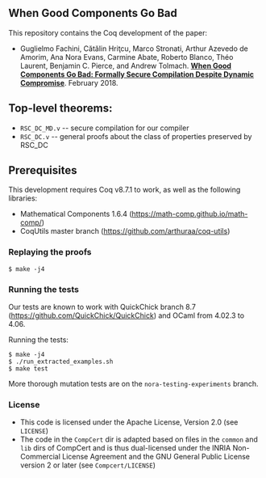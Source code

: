 ## When Good Components Go Bad ##

This repository contains the Coq development of the paper:
- Guglielmo Fachini, Cătălin Hriţcu, Marco Stronati, Arthur Azevedo de Amorim, Ana Nora Evans, Carmine Abate, Roberto Blanco, Théo Laurent, Benjamin C. Pierce, and Andrew Tolmach. **[When Good Components Go Bad: Formally Secure Compilation Despite Dynamic Compromise](https://arxiv.org/abs/1802.00588)**. February 2018.

## Top-level theorems:
- `RSC_DC_MD.v` -- secure compilation for our compiler
- `RSC_DC.v` -- general proofs about the class of properties preserved by RSC_DC

## Prerequisites

This development requires Coq v8.7.1 to work, as well as the following libraries:
- Mathematical Components 1.6.4 (https://math-comp.github.io/math-comp/)
- CoqUtils master branch (https://github.com/arthuraa/coq-utils)

### Replaying the proofs ###

    $ make -j4

### Running the tests ###

Our tests are known to work with QuickChick branch 8.7
(https://github.com/QuickChick/QuickChick) and OCaml from 4.02.3 to 4.06.

Running the tests:

    $ make -j4
    $ ./run_extracted_examples.sh
    $ make test

More thorough mutation tests are on the `nora-testing-experiments` branch.

### License ###
- This code is licensed under the Apache License, Version 2.0 (see `LICENSE`)
- The code in the `CompCert` dir is adapted based on files in the `common` and `lib` dirs of CompCert and is thus dual-licensed under the INRIA Non-Commercial License Agreement and the GNU General Public License version 2 or later (see `Compcert/LICENSE`)

